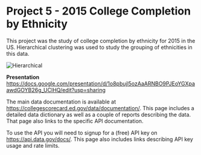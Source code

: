 # Project 5 - 2015 College Completion by Ethnicity

This project was the study of college completion by ethnicity for 2015 in the US.  Hierarchical clustering was used to study the grouping of ethnicities in this data.

![Hierarchical](/Dendrogram.png)

**Presentation**
https://docs.google.com/presentation/d/1o8pbujl5ozAaARNBO9PJEoYGXpaawdGOYB26g_UClHQ/edit?usp=sharing

The main data documentation is available at https://collegescorecard.ed.gov/data/documentation/. This page includes a detailed data dictionary as well as a couple of reports describing the data. That page also links to the specific API documentation.

To use the API you will need to signup for a (free) API key on https://api.data.gov/docs/. This page also includes links describing API key usage and rate limits.
  
